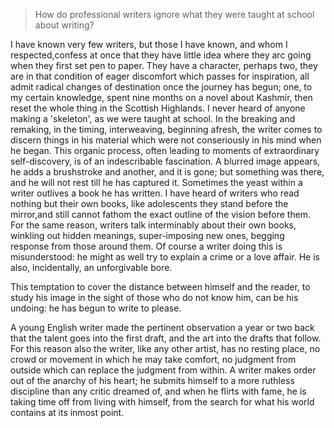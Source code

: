 > How do professional writers ignore what they were taught at school about writing?



I have known very few writers, but those I have known, and whom I respected,confess at once that they have little idea where they arc going when they first set pen to paper. They have a character, perhaps two, they are in that condition of eager discomfort which passes for inspiration, all admit radical changes of destination once the journey has begun; one, to my certain knowledge, spent nine months on a novel about Kashmir, then reset the whole thing in the Scottish Highlands. I never heard of anyone making a 'skeleton', as we were taught at school. In the breaking and remaking, in the timing, interweaving, beginning afresh, the writer comes to discern things in his material which were not conseriously in his mind when he began. This organic process, often leading to moments of extraordinary self-discovery, is of an indescribable fascination. A blurred image appears, he adds a brushstroke and another, and it is gone; but something was there, and he will not rest till he has captured it. Sometimes the yeast within a writer outlives a book he has written. I have heard of writers who read nothing but their own books, like adolescents they stand before the mirror,and still cannot fathom the exact outline of the vision before them. For the same reason, writers talk interminably about their own books, winkling out hidden meanings, super-imposing new ones, begging response from those around them. Of course a writer doing this is misunderstood: he might as well try to explain a crime or a love affair. He is also, incidentally, an unforgivable bore.


This temptation to cover the distance between himself and the reader, to study his image in the sight of those who do not know him, can be his undoing: he has begun to write to please. 



A young English writer made the pertinent observation a year or two back that the talent goes into the first draft, and the art into the drafts that follow. For this reason also the writer, like any other artist, has no resting place, no crowd or movement in which he may take comfort, no judgment from outside which can replace the judgment from within. A writer makes order out of the anarchy of his heart; he submits himself to a more ruthless discipline than any critic dreamed of, and when he flirts with fame, he is taking time off from living with himself, from the search for what his world contains at its inmost point.  